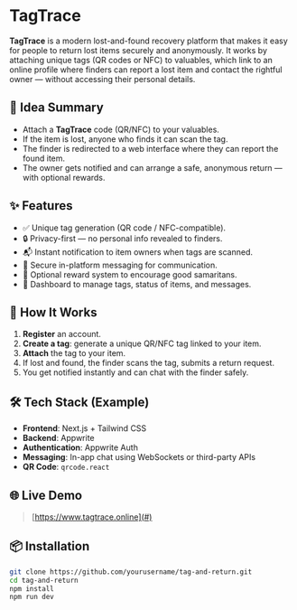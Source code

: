# TagTrace

**TagTrace** is a modern lost-and-found recovery platform that makes it easy for people to return lost items securely and anonymously. It works by attaching unique tags (QR codes or NFC) to valuables, which link to an online profile where finders can report a lost item and contact the rightful owner — without accessing their personal details.

## 🧠 Idea Summary

- Attach a **TagTrace** code (QR/NFC) to your valuables.
- If the item is lost, anyone who finds it can scan the tag.
- The finder is redirected to a web interface where they can report the found item.
- The owner gets notified and can arrange a safe, anonymous return — with optional rewards.

## ✨ Features

- ✅ Unique tag generation (QR code / NFC-compatible).
- 🔒 Privacy-first — no personal info revealed to finders.
- 📬 Instant notification to item owners when tags are scanned.
- 💬 Secure in-platform messaging for communication.
- 🎁 Optional reward system to encourage good samaritans.
- 🧾 Dashboard to manage tags, status of items, and messages.

## 🚀 How It Works

1. **Register** an account.
2. **Create a tag**: generate a unique QR/NFC tag linked to your item.
3. **Attach** the tag to your item.
4. If lost and found, the finder scans the tag, submits a return request.
5. You get notified instantly and can chat with the finder safely.

## 🛠️ Tech Stack (Example)

- **Frontend**: Next.js + Tailwind CSS
- **Backend**: Appwrite 
- **Authentication**: Appwrite Auth
- **Messaging**: In-app chat using WebSockets or third-party APIs
- **QR Code**: `qrcode.react`

## 🌐 Live Demo

> [https://www.tagtrace.online](#)

## 📦 Installation

```bash
git clone https://github.com/yourusername/tag-and-return.git
cd tag-and-return
npm install
npm run dev
